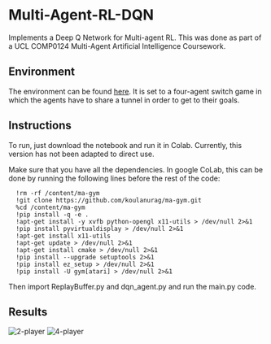 # Multi-Agent-RL-DQN
Implements a Deep Q Network for Multi-agent RL. This was done as part of a UCL COMP0124 Multi-Agent Artificial Intelligence Coursework. 

## Environment
The environment can be found [here](https://github.com/koulanurag/ma-gym). It is set to a four-agent switch game in which the agents have to share a tunnel in order to get to their goals. 

## Instructions
To run, just download the notebook and run it in Colab. Currently, this version has not been adapted to direct use. 

Make sure that you have all the dependencies. In google CoLab, this can be done by running the following lines before the rest of the code:

```
  !rm -rf /content/ma-gym  
  !git clone https://github.com/koulanurag/ma-gym.git 
  %cd /content/ma-gym 
  !pip install -q -e . 
  !apt-get install -y xvfb python-opengl x11-utils > /dev/null 2>&1
  !pip install pyvirtualdisplay > /dev/null 2>&1
  !apt-get install x11-utils
  !apt-get update > /dev/null 2>&1
  !apt-get install cmake > /dev/null 2>&1
  !pip install --upgrade setuptools 2>&1
  !pip install ez_setup > /dev/null 2>&1
  !pip install -U gym[atari] > /dev/null 2>&1
```
  
Then import ReplayBuffer.py and dqn_agent.py and run the main.py code.


## Results
![2-player](https://i.imgur.com/KpEPcxZ.gif)
![4-player](https://i.imgur.com/rodsjv2.gif)
